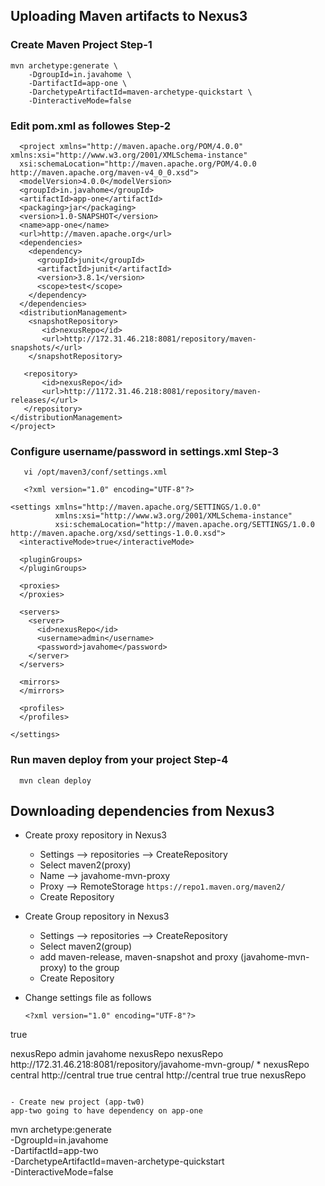 ## Uploading Maven artifacts to Nexus3

### Create Maven Project Step-1 
``` 
mvn archetype:generate \
	-DgroupId=in.javahome \
	-DartifactId=app-one \
	-DarchetypeArtifactId=maven-archetype-quickstart \
	-DinteractiveMode=false

```

### Edit pom.xml as followes Step-2

```
  <project xmlns="http://maven.apache.org/POM/4.0.0" xmlns:xsi="http://www.w3.org/2001/XMLSchema-instance"
  xsi:schemaLocation="http://maven.apache.org/POM/4.0.0 http://maven.apache.org/maven-v4_0_0.xsd">
  <modelVersion>4.0.0</modelVersion>
  <groupId>in.javahome</groupId>
  <artifactId>app-one</artifactId>
  <packaging>jar</packaging>
  <version>1.0-SNAPSHOT</version>
  <name>app-one</name>
  <url>http://maven.apache.org</url>
  <dependencies>
    <dependency>
      <groupId>junit</groupId>
      <artifactId>junit</artifactId>
      <version>3.8.1</version>
      <scope>test</scope>
    </dependency>
  </dependencies>
  <distributionManagement>
    <snapshotRepository>
       <id>nexusRepo</id>
       <url>http://172.31.46.218:8081/repository/maven-snapshots/</url>
    </snapshotRepository>

   <repository>
       <id>nexusRepo</id>
       <url>http://1172.31.46.218:8081/repository/maven-releases/</url>
   </repository>
</distributionManagement>
</project>

```

### Configure username/password in settings.xml Step-3

```
   vi /opt/maven3/conf/settings.xml
```

```
   <?xml version="1.0" encoding="UTF-8"?>

<settings xmlns="http://maven.apache.org/SETTINGS/1.0.0"
          xmlns:xsi="http://www.w3.org/2001/XMLSchema-instance"
          xsi:schemaLocation="http://maven.apache.org/SETTINGS/1.0.0 http://maven.apache.org/xsd/settings-1.0.0.xsd">
  <interactiveMode>true</interactiveMode>

  <pluginGroups>
  </pluginGroups>

  <proxies>
  </proxies>

  <servers>
    <server>
      <id>nexusRepo</id>
      <username>admin</username>
      <password>javahome</password>
    </server>
  </servers>

  <mirrors>
  </mirrors>

  <profiles>
  </profiles>

</settings>

```
### Run maven deploy from your project Step-4

```
  mvn clean deploy
```

## Downloading dependencies from Nexus3
- Create proxy repository in Nexus3
  - Settings --> repositories --> CreateRepository
  - Select maven2(proxy)
  - Name -->  javahome-mvn-proxy
  - Proxy --> RemoteStorage  ```https://repo1.maven.org/maven2/```
  - Create Repository
- Create Group repository in Nexus3
  - Settings --> repositories --> CreateRepository
  - Select maven2(group)
  - add maven-release, maven-snapshot and proxy (javahome-mvn-proxy) to the group
  - Create Repository
- Change settings file as follows
  
  ```
  <?xml version="1.0" encoding="UTF-8"?>

<settings xmlns="http://maven.apache.org/SETTINGS/1.0.0"
          xmlns:xsi="http://www.w3.org/2001/XMLSchema-instance"
          xsi:schemaLocation="http://maven.apache.org/SETTINGS/1.0.0 http://maven.apache.org/xsd/settings-1.0.0.xsd">
  <interactiveMode>true</interactiveMode>

  <pluginGroups>
  </pluginGroups>

  <proxies>
  </proxies>

  <servers>
    <server>
      <id>nexusRepo</id>
      <username>admin</username>
      <password>javahome</password>
    </server>
  </servers>

  <mirrors>
    <mirror>
      <id>nexusRepo</id>
      <name>nexusRepo</name>
      <url>http://172.31.46.218:8081/repository/javahome-mvn-group/</url>
      <mirrorOf>*</mirrorOf>
    </mirror>
  </mirrors>

  <profiles>
  <profile>
    <id>nexusRepo</id>
    <!--Enable snapshots for the built in central repo to direct -->
    <!--all requests to nexus via the mirror -->
    <repositories>
      <repository>
        <id>central</id>
        <url>http://central</url>
        <releases><enabled>true</enabled></releases>
        <snapshots><enabled>true</enabled></snapshots>
      </repository>
    </repositories>
   <pluginRepositories>
      <pluginRepository>
        <id>central</id>
        <url>http://central</url>
        <releases><enabled>true</enabled></releases>
        <snapshots><enabled>true</enabled></snapshots>
      </pluginRepository>
    </pluginRepositories>
  </profile>
</profiles>
<activeProfiles>
  <!--make the profile active all the time -->
  <activeProfile>nexusRepo</activeProfile>
</activeProfiles>
</settings>

  ```

- Create new project (app-tw0)
  app-two going to have dependency on app-one
``` 
  mvn archetype:generate \
    -DgroupId=in.javahome \
    -DartifactId=app-two \
    -DarchetypeArtifactId=maven-archetype-quickstart \
    -DinteractiveMode=false

```
  
